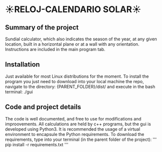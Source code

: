 # :sunny:RELOJ-CALENDARIO SOLAR:sunny:
## Summary of the project
Sundial calculator, which also indicates the season of the year, at any given location, built in a horizontal plane or at a wall with any orientation. Instructions are included in the main program tab.
## Installation
Just available for most Linux distributions for the moment. To install the program you just need to download into your local machine the repo, navigate to the directory: {PARENT_FOLDER}/dist/ and execute in the bash terminal: ./gui
## Code and project details
The code is well documented, and free to use for modifications and improovements. All calculations are held by c++ programs, but the gui is developed using Python3. It is recommended the usage of a virtual environment to encapsule the Python requirements. To download the requirements, type into your terminal (in the parent folder of the project):
'''
pip install -r requirements.txt
'''
